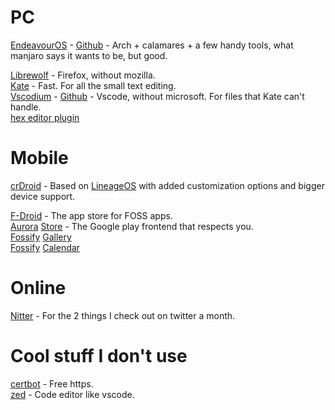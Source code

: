 # PC

[EndeavourOS](https://endeavouros.com/) - [Github](https://github.com/endeavouros-team) - Arch + calamares + a few handy tools, what manjaro says it wants to be, but good.

[Librewolf](https://librewolf.net/) - Firefox, without mozilla. <br />
[Kate](https://apps.kde.org/kate/) - Fast. For all the small text editing. <br />
[Vscodium](https://vscodium.com/) - [Github](https://github.com/VSCodium/vscodium) - Vscode, without microsoft. For files that Kate can't handle. <br />
[hex editor plugin](https://github.com/microsoft/vscode-hexeditor) <br />

# Mobile

[crDroid](https://crdroid.net/) - Based on [LineageOS](https://lineageos.org/) with added customization options and bigger device support. <br />

[F-Droid](https://f-droid.org/) - The app store for FOSS apps. <br />
[Aurora](https://f-droid.org/en/packages/com.aurora.store/) [Store](https://aurorastore.org/) - The Google play frontend that respects you. <br />
[Fossify](https://f-droid.org/en/packages/org.fossify.gallery/) [Gallery](https://github.com/FossifyOrg/Gallery) <br />
[Fossify](https://f-droid.org/en/packages/org.fossify.calendar/) [Calendar](https://github.com/FossifyOrg/Calendar) <br />

# Online

[Nitter](https://github.com/zedeus/nitter/wiki/Instances) - For the 2 things I check out on twitter a month.

# Cool stuff I don't use

[certbot](https://certbot.eff.org/) - Free https. <br />
[zed](https://github.com/zed-industries/zed) - Code editor like vscode.
